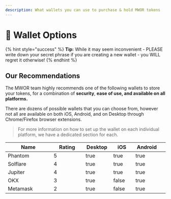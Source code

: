 ```yaml
---
description: What wallets you can use to purchase & hold MWOR tokens
---
```


# 📝 Wallet Options

{% hint style="success" %}
**Tip:**  While it may seem inconvenient - PLEASE write down your secret phrase if you are creating a new wallet - you WILL regret it otherwise!
{% endhint %}

## Our Recommendations

The MWOR team highly recommends one of the following wallets to store your tokens, for a combination of **security**, **ease of use, and available on all platforms.**&#x20;

There are dozens of possible wallets that you can choose from, however not all are available on both iOS, Android, and on Desktop through Chrome/Firefox browser extensions.

> &#x20;For more information on how to set up the wallet on each individual platform, we have a dedicated section for each.

<table><thead><tr><th width="179">Name</th><th width="119.5" data-type="rating" data-max="5">Rating</th><th width="78" data-type="checkbox">Desktop</th><th width="71.75" data-type="checkbox">iOS</th><th width="79.25" data-type="checkbox">Android</th><th data-type="content-ref"></th></tr></thead><tbody><tr><td>Phantom</td><td>5</td><td>true</td><td>true</td><td>true</td><td></td></tr><tr><td>Solflare</td><td>4</td><td>true</td><td>true</td><td>true</td><td></td></tr><tr><td>Jupiter</td><td>4</td><td>true</td><td>true</td><td>true</td><td></td></tr><tr><td>OKX</td><td>3</td><td>true</td><td>false</td><td>true</td><td></td></tr><tr><td>Metamask</td><td>2</td><td>true</td><td>false</td><td>true</td><td></td></tr></tbody></table>
